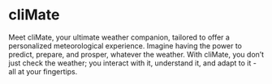 # cliMate
Meet cliMate, your ultimate weather companion, tailored to offer a personalized meteorological experience. Imagine having the power to predict, prepare, and prosper, whatever the weather. With cliMate, you don’t just check the weather; you interact with it, understand it, and adapt to it - all at your fingertips.
